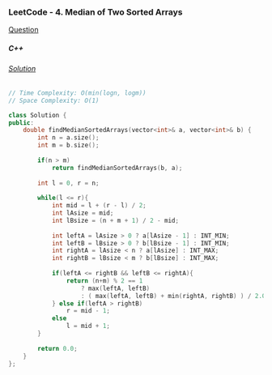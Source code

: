 ### LeetCode - 4. Median of Two Sorted Arrays

[Question](https://leetcode.com/problems/median-of-two-sorted-arrays/)

##### C++

###### [Solution](https://leetcode.com/submissions/detail/581143668/)
```c++
// Time Complexity: O(min(logn, logm))
// Space Complexity: O(1)

class Solution {
public:
    double findMedianSortedArrays(vector<int>& a, vector<int>& b) {
        int n = a.size();
        int m = b.size();
        
        if(n > m)
            return findMedianSortedArrays(b, a);
        
        int l = 0, r = n;
        
        while(l <= r){
            int mid = l + (r - l) / 2;
            int lAsize = mid;
            int lBsize = (n + m + 1) / 2 - mid;
            
            int leftA = lAsize > 0 ? a[lAsize - 1] : INT_MIN;
            int leftB = lBsize > 0 ? b[lBsize - 1] : INT_MIN;
            int rightA = lAsize < n ? a[lAsize] : INT_MAX;
            int rightB = lBsize < m ? b[lBsize] : INT_MAX;
            
            if(leftA <= rightB && leftB <= rightA){
                return (n+m) % 2 == 1
                    ? max(leftA, leftB)
                    : ( max(leftA, leftB) + min(rightA, rightB) ) / 2.0;
            } else if(leftA > rightB)
                r = mid - 1;
            else
                l = mid + 1;
        }
        
        return 0.0;
    }
};
```